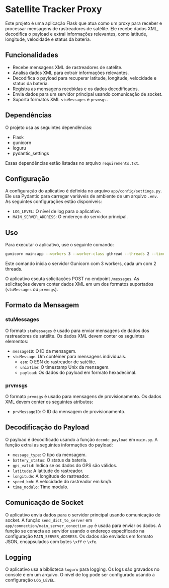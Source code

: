 # Satellite Tracker Proxy

Este projeto é uma aplicação Flask que atua como um proxy para receber e processar mensagens de rastreadores de satélite. Ele recebe dados XML, decodifica o payload e extrai informações relevantes, como latitude, longitude, velocidade e status da bateria.

## Funcionalidades

*   Recebe mensagens XML de rastreadores de satélite.
*   Analisa dados XML para extrair informações relevantes.
*   Decodifica o payload para recuperar latitude, longitude, velocidade e status da bateria.
*   Registra as mensagens recebidas e os dados decodificados.
*   Envia dados para um servidor principal usando comunicação de socket.
*   Suporta formatos XML `stuMessages` e `prvmsgs`.

## Dependências

O projeto usa as seguintes dependências:

*   Flask
*   gunicorn
*   loguru
*   pydantic\_settings

Essas dependências estão listadas no arquivo `requirements.txt`.

## Configuração

A configuração do aplicativo é definida no arquivo `app/config/settings.py`. Ele usa Pydantic para carregar variáveis de ambiente de um arquivo `.env`. As seguintes configurações estão disponíveis:

*   `LOG_LEVEL`: O nível de log para o aplicativo.
*   `MAIN_SERVER_ADDRESS`: O endereço do servidor principal.

## Uso

Para executar o aplicativo, use o seguinte comando:

```bash
gunicorn main:app --workers 3 --worker-class gthread --threads 2 --timeout 600
```

Este comando inicia o servidor Gunicorn com 3 workers, cada um com 2 threads.

O aplicativo escuta solicitações POST no endpoint `/messages`. As solicitações devem conter dados XML em um dos formatos suportados (`stuMessages` ou `prvmsgs`).

## Formato da Mensagem

### stuMessages

O formato `stuMessages` é usado para enviar mensagens de dados dos rastreadores de satélite. Os dados XML devem conter os seguintes elementos:

*   `messageID`: O ID da mensagem.
*   `stuMessage`: Um contêiner para mensagens individuais.
    *   `esn`: O ESN do rastreador de satélite.
    *   `unixTime`: O timestamp Unix da mensagem.
    *   `payload`: Os dados do payload em formato hexadecimal.

### prvmsgs

O formato `prvmsgs` é usado para mensagens de provisionamento. Os dados XML devem conter os seguintes atributos:

*   `prvMessageID`: O ID da mensagem de provisionamento.

## Decodificação do Payload

O payload é decodificado usando a função `decode_payload` em `main.py`. A função extrai as seguintes informações do payload:

*   `message_type`: O tipo da mensagem.
*   `battery_status`: O status da bateria.
*   `gps_valid`: Indica se os dados do GPS são válidos.
*   `latitude`: A latitude do rastreador.
*   `longitude`: A longitude do rastreador.
*   `speed_kmh`: A velocidade do rastreador em km/h.
*   `time_modulo`: Time modulo.

## Comunicação de Socket

O aplicativo envia dados para o servidor principal usando comunicação de socket. A função `send_dict_to_server` em `app/connection/main_server_conection.py` é usada para enviar os dados. A função se conecta ao servidor usando o endereço especificado na configuração `MAIN_SERVER_ADDRESS`. Os dados são enviados em formato JSON, encapsulados com bytes `\xff` e `\xfe`.

## Logging

O aplicativo usa a biblioteca `loguru` para logging. Os logs são gravados no console e em um arquivo. O nível de log pode ser configurado usando a configuração `LOG_LEVEL`.




